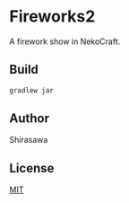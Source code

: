 # Fireworks2

A firework show in NekoCraft.

## Build

```bash
gradlew jar
```

## Author

Shirasawa

## License

[MIT](./LICENSE)

